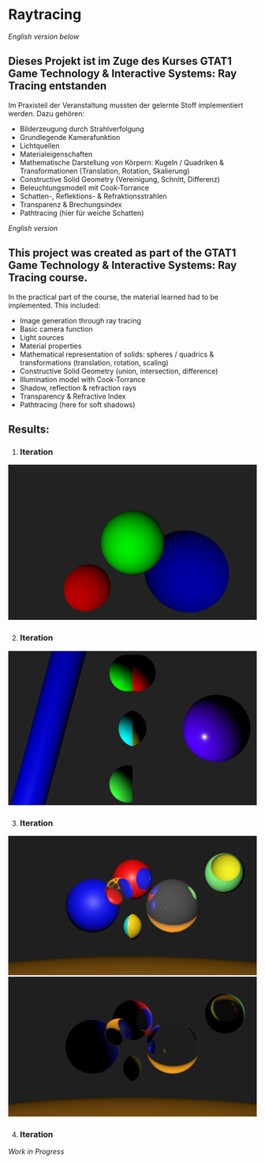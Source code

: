 # Raytracing
_English version below_

## Dieses Projekt ist im Zuge des Kurses GTAT1 Game Technology & Interactive Systems: Ray Tracing entstanden

Im Praxisteil der Veranstaltung mussten der gelernte Stoff implementiert werden.
Dazu gehören:
- Bilderzeugung durch Strahlverfolgung
- Grundlegende Kamerafunktion
- Lichtquellen
- Materialeigenschaften
- Mathematische Darstellung von Körpern: Kugeln / Quadriken & Transformationen (Translation, Rotation, Skalierung)
- Constructive Solid Geometry (Vereinigung, Schnitt, Differenz)
- Beleuchtungsmodell mit Cook-Torrance
- Schatten-, Reflektions- & Refraktionsstrahlen
- Transparenz & Brechungsindex
- Pathtracing (hier für weiche Schatten)

_English version_
## This project was created as part of the GTAT1 Game Technology & Interactive Systems: Ray Tracing course.

In the practical part of the course, the material learned had to be implemented.
This included:
- Image generation through ray tracing
- Basic camera function
- Light sources
- Material properties
- Mathematical representation of solids: spheres / quadrics & transformations (translation, rotation, scaling)
- Constructive Solid Geometry (union, intersection, difference)
- Illumination model with Cook-Torrance
- Shadow, reflection & refraction rays
- Transparency & Refractive Index
- Pathtracing (here for soft shadows)

## Results:
1. ### Iteration
<picture>
  <source srcset="https://github.com/boTimPact/Raytracing/blob/master/Pictures/Raytracing_Ue1.png?raw=true">
  <img alt="Basic Raytracer render showing 3 spheres with diffuse lighting" src="https://github.com/boTimPact/Raytracing/blob/master/Pictures/Raytracing_Ue1.png?raw=true">
</picture>

2. ### Iteration
<picture>
  <source srcset="https://github.com/boTimPact/Raytracing/blob/master/Pictures/Raytracing_Ue2.png?raw=true">
  <img alt="Raytraced render showing Quadrics and Constructive Solid Geometry and the Cook-Torrance ilumination model" src="https://github.com/boTimPact/Raytracing/blob/master/Pictures/Raytracing_Ue2.png?raw=true">
</picture>

3. ### Iteration
<picture>
  <source srcset="https://github.com/boTimPact/Raytracing/blob/master/Pictures/Raytracing_Ue3_P1.png?raw=true">
  <img alt="Raytraced render showcasing reflections and refractions with lightsource shining directly onto Objects" src="https://github.com/boTimPact/Raytracing/blob/master/Pictures/Raytracing_Ue3_P1.png?raw=true">
</picture>
<picture>
  <source srcset="https://github.com/boTimPact/Raytracing/blob/master/Pictures/Raytracing_Ue3_P2.png?raw=true">
  <img alt="Raytraced render showcasing reflections and refractions with lightsource behind Objects"      src="https://github.com/boTimPact/Raytracing/blob/master/Pictures/Raytracing_Ue3_P2.png?raw=true">
</picture>

4. ### Iteration
_Work in Progress_
